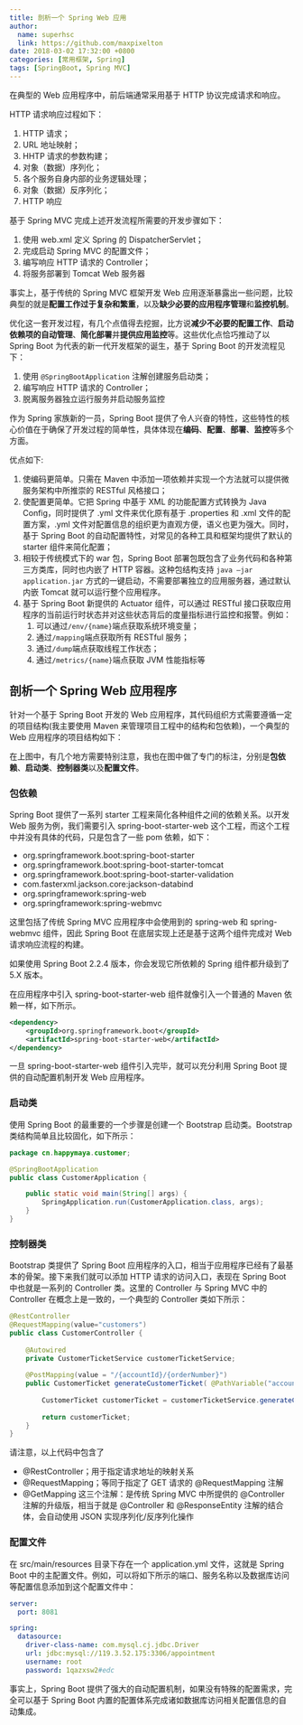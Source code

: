 ```yaml
---
title: 剖析一个 Spring Web 应用
author:
  name: superhsc
  link: https://github.com/maxpixelton
date: 2018-03-02 17:32:00 +0800
categories: [常用框架, Spring]
tags: [SpringBoot, Spring MVC]
---
```


在典型的 Web 应用程序中，前后端通常采用基于 HTTP 协议完成请求和响应。

HTTP 请求响应过程如下：

1. HTTP 请求；
2. URL 地址映射；
3. HHTP 请求的参数构建；
4. 对象（数据）序列化；
5. 各个服务自身内部的业务逻辑处理；
6. 对象（数据）反序列化；
7. HTTP 响应

基于 Spring MVC 完成上述开发流程所需要的开发步骤如下：
1. 使用 web.xml 定义 Spring 的 DispatcherServlet；
2. 完成启动 Spring MVC 的配置文件；
3. 编写响应 HTTP 请求的 Controller；
4. 将服务部署到 Tomcat Web 服务器

事实上，基于传统的 Spring MVC 框架开发 Web 应用逐渐暴露出一些问题，比较典型的就是**配置工作过于复杂和繁重**，以及**缺少必要的应用程序管理**和**监控机制**。

优化这一套开发过程，有几个点值得去挖掘，比方说**减少不必要的配置工作**、**启动依赖项的自动管理**、**简化部署**并**提供应用监控**等。这些优化点恰巧推动了以 Spring Boot 为代表的新一代开发框架的诞生，基于 Spring Boot 的开发流程见下：
1. 使用 `@SpringBootApplication` 注解创建服务启动类；
2. 编写响应 HTTP 请求的 Controller；
3. 脱离服务器独立运行服务并启动服务监控

作为 Spring 家族新的一员，Spring Boot 提供了令人兴奋的特性，这些特性的核心价值在于确保了开发过程的简单性，具体体现在**编码**、**配置**、**部署**、**监控**等多个方面。

优点如下:
1. 使编码更简单。只需在 Maven 中添加一项依赖并实现一个方法就可以提供微服务架构中所推崇的 RESTful 风格接口；
2. 使配置更简单。它把 Spring 中基于 XML 的功能配置方式转换为 Java Config，同时提供了 .yml 文件来优化原有基于 .properties 和 .xml 文件的配置方案，.yml 文件对配置信息的组织更为直观方便，语义也更为强大。同时，基于 Spring Boot 的自动配置特性，对常见的各种工具和框架均提供了默认的 starter 组件来简化配置；
3. 相较于传统模式下的 war 包，Spring Boot 部署包既包含了业务代码和各种第三方类库，同时也内嵌了 HTTP 容器。这种包结构支持 `java –jar application.jar` 方式的一键启动，不需要部署独立的应用服务器，通过默认内嵌 Tomcat 就可以运行整个应用程序。
4. 基于 Spring Boot 新提供的 Actuator 组件，可以通过 RESTful 接口获取应用程序的当前运行时状态并对这些状态背后的度量指标进行监控和报警。例如：
   1. 可以通过`/env/{name}`端点获取系统环境变量；
   2. 通过`/mapping`端点获取所有 RESTful 服务；
   3. 通过`/dump`端点获取线程工作状态；
   4. 通过`/metrics/{name}`端点获取 JVM 性能指标等


## 剖析一个 Spring Web 应用程序

针对一个基于 Spring Boot 开发的 Web 应用程序，其代码组织方式需要遵循一定的项目结构(我主要使用 Maven 来管理项目工程中的结构和包依赖)，一个典型的 Web 应用程序的项目结构如下：


在上图中，有几个地方需要特别注意，我也在图中做了专门的标注，分别是**包依赖**、**启动类**、**控制器类**以及**配置文件**。

### 包依赖

Spring Boot 提供了一系列 starter 工程来简化各种组件之间的依赖关系。以开发 Web 服务为例，我们需要引入 spring-boot-starter-web 这个工程，而这个工程中并没有具体的代码，只是包含了一些 pom 依赖，如下：
- org.springframework.boot:spring-boot-starter
- org.springframework.boot:spring-boot-starter-tomcat
- org.springframework.boot:spring-boot-starter-validation
- com.fasterxml.jackson.core:jackson-databind
- org.springframework:spring-web
- org.springframework:spring-webmvc

这里包括了传统 Spring MVC 应用程序中会使用到的 spring-web 和 spring-webmvc 组件，因此 Spring Boot 在底层实现上还是基于这两个组件完成对 Web 请求响应流程的构建。

如果使用 Spring Boot 2.2.4 版本，你会发现它所依赖的 Spring 组件都升级到了 5.X 版本。

在应用程序中引入 spring-boot-starter-web 组件就像引入一个普通的 Maven 依赖一样，如下所示。
```xml
<dependency>
	<groupId>org.springframework.boot</groupId>
	<artifactId>spring-boot-starter-web</artifactId>
</dependency>
```

一旦 spring-boot-starter-web 组件引入完毕，就可以充分利用 Spring Boot 提供的自动配置机制开发 Web 应用程序。

### 启动类

使用 Spring Boot 的最重要的一个步骤是创建一个 Bootstrap 启动类。Bootstrap 类结构简单且比较固化，如下所示：
```java
package cn.happymaya.customer;

@SpringBootApplication
public class CustomerApplication {

	public static void main(String[] args) {
		SpringApplication.run(CustomerApplication.class, args);
	}
}

```

### 控制器类

Bootstrap 类提供了 Spring Boot 应用程序的入口，相当于应用程序已经有了最基本的骨架。接下来我们就可以添加 HTTP 请求的访问入口，表现在 Spring Boot 中也就是一系列的 Controller 类。这里的 Controller 与 Spring MVC 中的 Controller 在概念上是一致的，一个典型的 Controller 类如下所示：
```java
@RestController
@RequestMapping(value="customers")
public class CustomerController {
    
    @Autowired
    private CustomerTicketService customerTicketService; 
	
	@PostMapping(value = "/{accountId}/{orderNumber}")
	public CustomerTicket generateCustomerTicket( @PathVariable("accountId") Long accountId, @PathVariable("orderNumber") String orderNumber) {
		
		CustomerTicket customerTicket = customerTicketService.generateCustomerTicket(accountId, orderNumber);		
		
		return customerTicket;
	}
}
```
请注意，以上代码中包含了
- @RestController；用于指定请求地址的映射关系
- @RequestMapping；等同于指定了 GET 请求的 @RequestMapping 注解
- @GetMapping 这三个注解：是传统 Spring MVC 中所提供的 @Controller 注解的升级版，相当于就是 @Controller 和 @ResponseEntity 注解的结合体，会自动使用 JSON 实现序列化/反序列化操作


### 配置文件

在 src/main/resources 目录下存在一个 application.yml 文件，这就是 Spring Boot 中的主配置文件。例如，可以将如下所示的端口、服务名称以及数据库访问等配置信息添加到这个配置文件中：
```yaml
server:
  port: 8081

spring:
  datasource:
    driver-class-name: com.mysql.cj.jdbc.Driver
    url: jdbc:mysql://119.3.52.175:3306/appointment
    username: root
    password: 1qazxsw2#edc   
```

事实上，Spring Boot 提供了强大的自动配置机制，如果没有特殊的配置需求，完全可以基于 Spring Boot 内置的配置体系完成诸如数据库访问相关配置信息的自动集成。